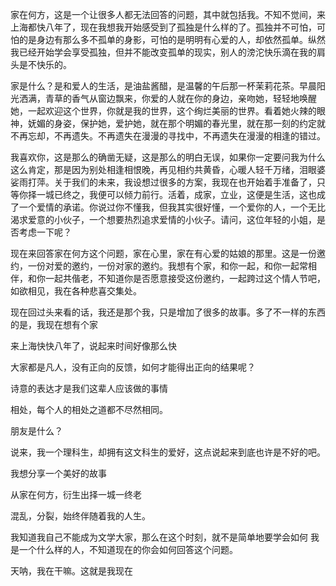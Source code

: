 家在何方，这是一个让很多人都无法回答的问题，其中就包括我。不知不觉间，来上海都快八年了，现在我想我开始感受到了孤独是什么样的了。孤独并不可怕，可怕的是身边有那么多不孤单的身影，可怕的是明明有心爱的人，却依然孤单。纵然我已经开始学会享受孤独，但并不能改变孤单的现实，别人的滂沱快乐滴在我的肩头是不快乐的。

家是什么？是和爱人的生活，是油盐酱醋，是温馨的午后那一杯茉莉花茶。早晨阳光洒满，青草的香气从窗边飘来，你爱的人就在你的身边，亲吻她，轻轻地唤醒她，一起欢迎这个世界，你就是我的世界，这个绚烂美丽的世界。看着她火辣的眼神，妩媚的身姿，保护她，爱护她，就在那个明媚的春光里，就在那一刻的约定就不再忘却，不再遗失。不再遗失在漫漫的寻找中，不再遗失在漫漫的相逢的错过。

我喜欢你，这是那么的确凿无疑，这是那么的明白无误，如果你一定要问我为什么这么肯定，那是因为别处相逢相恨晚，再见相约共黄昏，心暖人轻千万绪，泪眼婆娑雨打萍。关于我们的未来，我设想过很多的方案，我现在也开始着手准备了，只等你择一城已终之，我便可以倾力前行。活着，成家，立业，这便是生活，这也成了一个爱情的承诺。你说过你不懂我，但我其实很好懂，一个爱你的人，一个无比渴求爱意的小伙子，一个想要热烈追求爱情的小伙子。请问，这位年轻的小姐，是否考虑一下呢？

现在来回答家在何方这个问题，家在心里，家在有心爱的姑娘的那里。这是一份邀约，一份对爱的邀约，一份对家的邀约。我想有个家，和你一起，和你一起常相伴，和你一起共偕老，不知道你是否愿意接受这份邀约，一起跨过这个情人节吧，如欲相见，我在各种悲喜交集处。











现在回过头来看的话，我还是那个我，只是增加了很多的故事。多了不一样的东西的是，我现在想有个家









来上海快快八年了，说起来时间好像那么快




大家都是凡人，没有正向的反馈，如何才能得出正向的结果呢？

诗意的表达才是我们这辈人应该做的事情

相处，每个人的相处之道都不尽然相同。



朋友是什么？

说来，我一个理科生，却拥有这文科生的爱好，这点说起来到底也许是不好的吧。


我想分享一个美好的故事



从家在何方，衍生出择一城一终老

混乱，分裂，始终伴随着我的人生。

我知道我自己不能成为文学大家，那么在这个时刻，就不是简单地要学会如何
我是一个什么样的人，不知道现在的你会如何回答这个问题。


天呐，我在干嘛。这就是我现在

